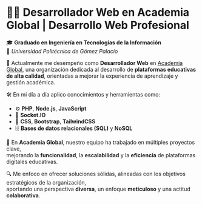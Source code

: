 # 👨‍💻 Desarrollador Web en Academia Global | Desarrollo Web Profesional

🎓 **Graduado en Ingeniería en Tecnologías de la Información**  
📍 *Universidad Politécnica de Gómez Palacio*

💼 Actualmente me desempeño como **Desarrollador Web** en [Academia Global](https://www.linkedin.com/company/academiaglobal/posts/?feedView=all), una organización dedicada al desarrollo de **plataformas educativas de alta calidad**, orientadas a mejorar la experiencia de aprendizaje y gestión académica.

🛠️ En mi día a día aplico conocimientos y herramientas como:
- ⚙️ **PHP**, **Node.js**, **JavaScript**
- 🔌 **Socket.IO**
- 🎨 **CSS**, **Bootstrap**, **TailwindCSS**
- 🗄️ **Bases de datos relacionales (SQL)** y **NoSQL**

🚀 En **Academia Global**, nuestro equipo ha trabajado en múltiples proyectos clave,  
mejorando la **funcionalidad**, la **escalabilidad** y la **eficiencia** de plataformas digitales educativas.

🔍 Me enfoco en ofrecer soluciones sólidas, alineadas con los objetivos estratégicos de la organización,  
aportando una perspectiva **diversa**, un enfoque **meticuloso** y una actitud **colaborativa**.
